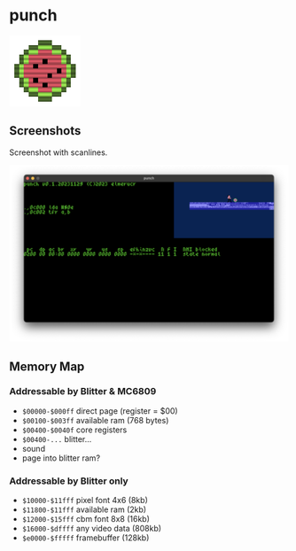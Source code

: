 # punch

![icon](./docs/punch_icon_128x128.png)

## Screenshots

Screenshot with scanlines.

![punch](./docs/20231129_screenshot.png)

## Memory Map

### Addressable by Blitter & MC6809

* ```$00000-$000ff``` direct page (register = $00)
* ```$00100-$003ff``` available ram (768 bytes)
* ```$00400-$0040f``` core registers
* ```$00400-...``` blitter...
* sound
* page into blitter ram?

### Addressable by Blitter only

* ```$10000-$11fff``` pixel font 4x6 (8kb)
* ```$11800-$11fff``` available ram (2kb)
* ```$12000-$15fff``` cbm font 8x8 (16kb)
* ```$16000-$dffff``` any video data (808kb)
* ```$e0000-$fffff``` framebuffer (128kb)
